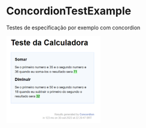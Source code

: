 # ConcordionTestExample
Testes de especificação por exemplo com concordion


<img src="imagem.PNG" width="50%"/>

